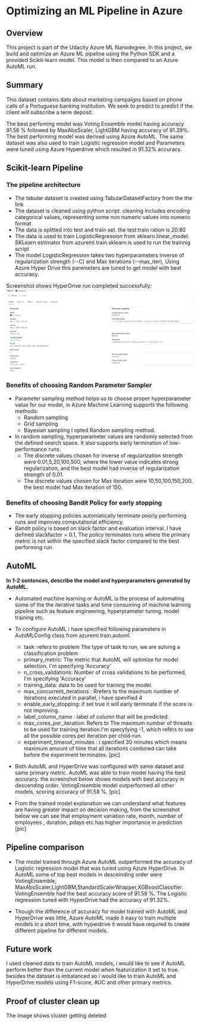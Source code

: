 # Optimizing an ML Pipeline in Azure

## Overview
This project is part of the Udacity Azure ML Nanodegree.
In this project, we build and optimize an Azure ML pipeline using the Python SDK and a provided Scikit-learn model.
This model is then compared to an Azure AutoML run.

## Summary

This dataset contains data about marketing campaigns based on phone calls of a Portuguese banking institution. We seek to predict to predict if the client will subscribe a term deposit.

The best perfoming model was Voting Ensemble model having accuracy 91.56 % followed by MaxAbsScaler, LightGBM having accuracy of 91.39%. The best performing model was derived using Azure AutoML.
The same dataset was also used to train Logistic regression model and Parameters were tuned using Azure Hyperdrive which resulted in 91.32% accuracy.

## Scikit-learn Pipeline

### The pipeline architecture
* The tabular dataset is created using TabularDatasetFactory from the the link
* The dataset is cleaned using python script. cleaning includes encoding categorical values, representing some non numeric values into numeric format 
* The data is splitted into test and train set. the test:train ration is 20:80
* The data is used to train LogisticRegression from sklearn.linear_model. SKLearn estimator from azureml.train.sklearn is used to run the trainnig script
* The model LogisticRegression takes two hyperparameters inverse of regularization strength (--C) and Max iterations (--max_iter), Using Azure Hyper Drive this paremeters are tuned to get model with best accuracy.

Screenshot shows HyperDrive run completed successfully: 
![alt text](https://github.com/sayed6201/optimizing_ml_pipeline_azure/blob/master/screenshots/hyper_drive_run_completed.png "hyerdrive run completed")

### Benefits of choosing Random Parameter Sampler
* Parameter sampling method helps us to choose proper hyperparameter value for our model, in Azure Machine Learning supports the following methods:
    * Random sampling
    * Grid sampling
    * Bayesian sampling
I opted Random sampling method.
* In random sampling, hyperparameter values are randomly selected from the defined search space. It also supports early termination of low-performance runs.
    * The discrete values chosen for inverse of regularization strength were 0.01,5,20,100,500, where the lower value indicates strong regularization, and the best model had inverse of regularization strength of 0.01.
    * The discrete values chosen for Max iteration were 10,50,100,150,200. the best model had Max iteration of 150.


### Benefits of choosing Bandit Policy for early stopping
* The early stopping policies automatically terminate poorly performing runs and improves computational efficiency.
* Bandit policy is based on slack factor and evaluation interval. I have defined slackfactor = 0.1, The policy terminates runs where the primary metric is not within the specified slack factor compared to the best performing run.


## AutoML
**In 1-2 sentences, describe the model and hyperparameters generated by AutoML.**
* Automated machine learning or AutoML is the process of automating some of the the iterative tasks and time consuming of machine learning pipeline such as feature engineering, hyperprameter tuning, model training etc.

* To configure AutoML i have specified following parameters in AutoMLConfig class from azureml.train.automl.
   * task: refers to problem The type of task to run, we are solving a classification problem
   * primary_metric: The metric that AutoML will optimize for model selection. I'm specifying 'Accuracy'
   * n_cross_validations: Number of cross validations to be performed, I'm specifying 'Accuracy'
   * training_data: data to be used for training the model.
   * max_concurrent_iterations : Rrefers to the maximum number of iterations executed in parallel, i have spevified 4
   * enable_early_stopping: if set true it will early terminate if the score is not improving. 
   * label_column_name : label of column that will be predicted.
   * max_cores_per_iteration: Refers to The maximum number of threads to be used for training iteration.I'm specyfying -1, which refers to use all the possible cores per iteration per child-run.
   * experiment_timeout_minutes : i specified 30 minutes which means maximum amount of time that all iterations combined can take before the experiment terminates.
[pic]

* Both AutoML and HyperDrive was configured with same dataset and same primary metric. AutoML was able to train model having the best accuracy. the screenshot below shows models with best accuracy in descending order. VotingEnsemble model outperformed all other models, scoring accuracy of 91.58 %.
[pic]

* From the trained model explanation we can understand what features are having greater impact on decision making, from the screenshot below we can see that employment variation rate, month, number of employees , duration, pdays etc has higher importance in prediction
[pic]

## Pipeline comparison

* The model trained through Azure AutoML outperformed the accuracy of Logistic regression model that was tuned using Azure HyperDrive. In AutoML some of top best models in desceinding order were VotingEnsemble, MaxAbsScaler,LightGBM,StandardScalerWrapper,XGBoostClassifier. VotingEnsemble had the best accuracy score of 91.58 %. The Logistic regression tuned with HyperDrive had the accuracy of 91.32%.

* Though the difference of accuracy for model trained with AutoML and HyperDrive was little, Azure AutoML made it easy to train multiple models in a short time, with hyperdrive it would have required to create different pipeline for different models. 


## Future work

I used cleaned data to train AutoML models, i would like to see if AutoML perform better than the current model when featurization it set to true. besides the dataset is imbalanced so i would like to train AutoML and HyperDrive models using F1-score, AUC and other primary metrics.


## Proof of cluster clean up
The image shows cluster getting deleted
